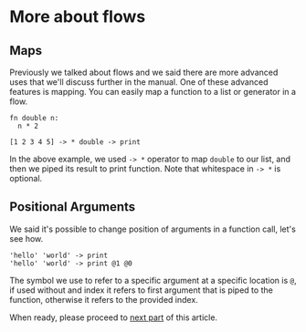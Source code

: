 # More about flows

## Maps

Previously we talked about flows and we said there are more advanced uses that we'll discuss further in the manual. One of these advanced features is mapping. You can easily map a function to a list or generator in a flow.

```text
fn double n:
  n * 2

[1 2 3 4 5] -> * double -> print
```

In the above example, we used `-> *` operator to map `double` to our list, and then we piped its result to print function. Note that whitespace in `-> *` is optional.

## Positional Arguments

We said it's possible to change position of arguments in a function call, let's see how.

```text
'hello' 'world' -> print
'hello' 'world' -> print @1 @0
```

The symbol we use to refer to a specific argument at a specific location is `@`, if used without and index it refers to first argument that is piped to the function, otherwise it refers to the provided index.

When ready, please proceed to [next part](/docs/learn/) of this article.
